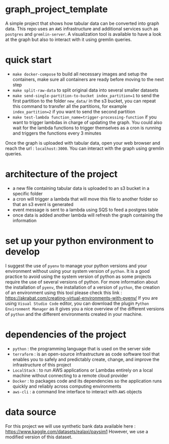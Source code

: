 # graph_project_template
A simple project that shows how tabular data can be converted into graph data.
This repo uses an `AWS` infrastructure and additional services such as `postgres` and `gremlin-server`.
A visualization tool is available to have a look at the graph but also to interact with it using gremlin queries.

# quick start

- `make docker-compose` to build all necessary images and setup the containers, make sure all containers are ready before moving to the next step
- `make split-raw-data` to split original data into several smaller datasets
- `make send-single-partition-to-bucket index_partition=1` to send the first partition to the folder `new_data/` in the s3 bucket, you can repeat this command to transfer all the partitions, for example `index_partition=2` if you want to send the second partition
- `make test-lambda function_name=trigger-processing-function` if you want to trigger lambdas in charge of updating the graph. You could also wait for the lambda functions to trigger themselves as a cron is running and triggers the functions every 3 minutes

Once the graph is uploaded with tabular data, open your web browser and reach the url : `localhost:3000`.
You can interact with the graph using gremlin queries.

# architecture of the project

- a new file containing tabular data is uploaded to an s3 bucket in a specific folder
- a cron will trigger a lambda that will move this file to another folder so that an s3 event is generated
- event message is sent to a lambda using SQS to feed a postgres table
- once data is added another lambda will refresh the graph containing the information

# set up your python environment to develop
I suggest the use of `pyenv` to manage your python versions and your environment without using your system version of `python`.
It is a good practice to avoid using the system version of python as some projects require the use of several versions of python. 
For more information about the installation of `pyenv`, the installation of a version of `python`, the creation of an environment using this tool please check this link : https://akrabat.com/creating-virtual-environments-with-pyenv/
If you are using `Visual Studio Code` editor, you can download the plugin `Python Environment Manager` as it gives you a nice overview of the different versions of `python` and the different environments created in your machine.


# dependencies of the project
- `python` : the programming language that is used on the server side
- `terraform` : is an open-source infrastructure as code software tool that enables you to safely and predictably create, change, and improve the infrastructure of this project
- `LocalStack` : to run AWS applications or Lambdas entirely on a local machine without connecting to a remote cloud provider
- `Docker` : to packages code and its dependencies so the application runs quickly and reliably across computing environments
- `aws-cli` : a command line interface to interact with `AWS` objects

# data source
For this project we will use synthetic bank data available here : https://www.kaggle.com/datasets/ealaxi/paysim1
However, we use a modified version of this dataset.